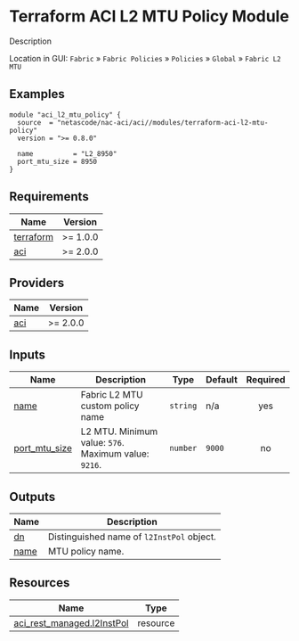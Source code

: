 <!-- BEGIN_TF_DOCS -->
# Terraform ACI L2 MTU Policy Module

Description

Location in GUI:
`Fabric` » `Fabric Policies` » `Policies` » `Global` » `Fabric L2 MTU`

## Examples

```hcl
module "aci_l2_mtu_policy" {
  source  = "netascode/nac-aci/aci//modules/terraform-aci-l2-mtu-policy"
  version = ">= 0.8.0"

  name          = "L2_8950"
  port_mtu_size = 8950
}
```

## Requirements

| Name | Version |
|------|---------|
| <a name="requirement_terraform"></a> [terraform](#requirement\_terraform) | >= 1.0.0 |
| <a name="requirement_aci"></a> [aci](#requirement\_aci) | >= 2.0.0 |

## Providers

| Name | Version |
|------|---------|
| <a name="provider_aci"></a> [aci](#provider\_aci) | >= 2.0.0 |

## Inputs

| Name | Description | Type | Default | Required |
|------|-------------|------|---------|:--------:|
| <a name="input_name"></a> [name](#input\_name) | Fabric L2 MTU custom policy name | `string` | n/a | yes |
| <a name="input_port_mtu_size"></a> [port\_mtu\_size](#input\_port\_mtu\_size) | L2 MTU. Minimum value: `576`. Maximum value: `9216`. | `number` | `9000` | no |

## Outputs

| Name | Description |
|------|-------------|
| <a name="output_dn"></a> [dn](#output\_dn) | Distinguished name of `l2InstPol` object. |
| <a name="output_name"></a> [name](#output\_name) | MTU policy name. |

## Resources

| Name | Type |
|------|------|
| [aci_rest_managed.l2InstPol](https://registry.terraform.io/providers/CiscoDevNet/aci/latest/docs/resources/rest_managed) | resource |
<!-- END_TF_DOCS -->